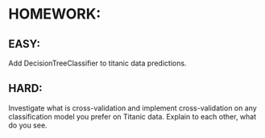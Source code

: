 # HOMEWORK:

## EASY: 
Add DecisionTreeClassifier to titanic data predictions. 

## HARD:
Investigate what is cross-validation and implement cross-validation on any classification model you prefer on Titanic data. Explain to each other, what do you see. 
